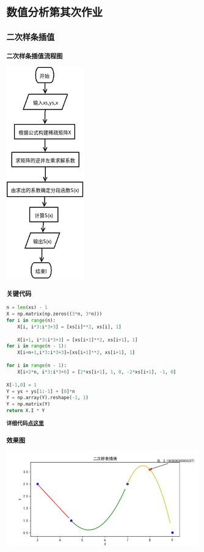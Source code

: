 # 数值分析第其次作业
## 二次样条插值
### 二次样条插值流程图
![](./二次样条插值.png)
### 关键代码  
```python
n = len(xs) - 1
X = np.matrix(np.zeros((3*n, 3*n)))
for i in range(n):
    X[i, i*3:i*3+3] = [xs[i]**2, xs[i], 1]

    X[i+1, i*3:i*3+3] = [xs[i+1]**2, xs[i+1], 1]
for i in range(n - 1):
    X[i+n+1,i*3:i*3+3]=[xs[i+1]**2, xs[i+1], 1]

for i in range(n - 1):
    X[i+2*n, i*3:i*3+6] = [2*xs[i+1], 1, 0, -2*xs[i+1], -1, 0]

X[-1,0] = 1
Y = ys + ys[1:-1] + [0]*n
Y = np.array(Y).reshape(-1, 1)
Y = np.matrix(Y)
return X.I * Y
```
**详细代码[点这里](./spline2interpolation.py)**
### 效果图
![](./spline2.png)

